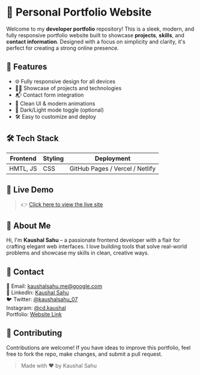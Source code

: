 # 💼 Personal Portfolio Website

Welcome to my **developer portfolio** repository! This is a sleek, modern, and fully responsive portfolio website built to showcase **projects**, **skills**, and **contact information**. Designed with a focus on simplicity and clarity, it's perfect for creating a strong online presence.



## 🚀 Features

* 🌐 Fully responsive design for all devices
* 🧑‍💻 Showcase of projects and technologies
* 📬 Contact form integration
* 🎨 Clean UI & modern animations
* 🌙 Dark/Light mode toggle (optional)
* 🛠️ Easy to customize and deploy



## 🛠️ Tech Stack

| Frontend | Styling      | Deployment                      |
| -------- | ------------ | ------------------------------- |
| HMTL, JS | CSS          | GitHub Pages / Vercel / Netlify |



## 📸 Live Demo

> 👉 [Click here to view the live site](https://your-live-demo-link.com)




## 🧑 About Me

Hi, I'm **Kaushal Sahu** – a passionate frontend developer with a flair for crafting elegant web interfaces. I love building tools that solve real-world problems and showcase my skills in clean, creative ways.


## 📢 Contact

📧 Email: [kaushalsahu.me@google.com](mailto:kaushalsahu.me@google.com)<br>
🔗 LinkedIn: [Kaushal Sahu](https://linkedin.com/in/kaushalsahu07)<br>
🐦 Twitter: [@kaushalsahu\_07](https://x.com/kaushalsahu_07)<br>
Instagram: [@cd.kaushal](https://www.instagram.com/cd.kaushal?igsh=cTVram1ia3Vvamxz)<br>
Portfolio: [Website Link ](https://kaushalsahu07.github.io/portfolio/)


## 🤝 Contributing

Contributions are welcome! If you have ideas to improve this portfolio, feel free to fork the repo, make changes, and submit a pull request.


> Made with ❤️ by Kaushal Sahu
